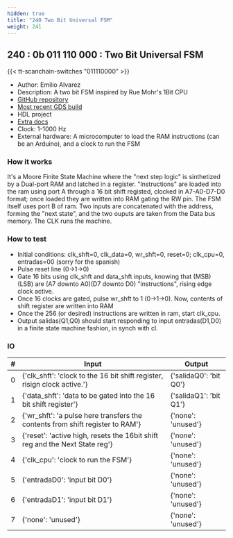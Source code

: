 ```yaml
---
hidden: true
title: "240 Two Bit Universal FSM"
weight: 241
---
```


## 240 : 0b 011 110 000 : Two Bit Universal FSM

{{< tt-scanchain-switches "011110000" >}}

* Author: Emilio Alvarez
* Description: A two bit FSM inspired by Rue Mohr's 1Bit CPU
* [GitHub repository](https://github.com/emilio-a/1bitCPU)
* [Most recent GDS build](https://github.com/emilio-a/1bitCPU/actions/runs/4793155297)
* HDL project
* [Extra docs]()
* Clock: 1-1000 Hz
* External hardware: A microcomputer to load the RAM instructions (can be an Arduino), and a clock to run the FSM



### How it works

It's a Moore Finite State Machine where the "next step logic" is sinthetized by a Dual-port RAM and latched in a register. "Instructions" are loaded 
into the ram using port A through a 16 bit shift registed, clocked in A7-A0-D7-D0 format; once loaded they are written into RAM gating the RW pin.
The FSM itself uses port B of ram. Two inputs are concatenated with the address, forming the "next state", and the two ouputs are taken from the 
Data bus memory. The CLK runs the machine.


### How to test

- Initial conditions: clk_shft=0, clk_data=0, wr_shft=0, reset=0; clk_cpu=0, entradas=00 (sorry for the spanish)
- Pulse reset line (0->1->0)
- Gate 16 bits using clk_shft and data_shft inputs, knowing that (MSB)(LSB) are (A7 downto A0)(D7 downto D0) "instructions", rising edge clock active. 
- Once 16 clocks are gated, pulse wr_shft to 1 (0->1->0). Now, contents of shift register are written into RAM
- Once the 256 (or desired) instructions are written in ram, start clk_cpu.
- Output salidas(Q1,Q0) should start responding to input entradas(D1,D0) in a finite state machine fashion, in synch with cl.


### IO

| # | Input        | Output       |
|---|--------------|--------------|
| 0 | {'clk_shft': 'clock to the 16 bit shift register, risign clock active.'}  | {'salidaQ0': 'bit Q0'} |
| 1 | {'data_shft': 'data to be gated into the 16 bit shift register'}  | {'salidaQ1': 'bit Q1'} |
| 2 | {'wr_shft': 'a pulse here transfers the contents from shift register to RAM'}  | {'none': 'unused'} |
| 3 | {'reset': 'active high, resets the 16bit shift reg and the Next State reg'}  | {'none': 'unused'} |
| 4 | {'clk_cpu': 'clock to run the FSM'}  | {'none': 'unused'} |
| 5 | {'entradaD0': 'input bit D0'}  | {'none': 'unused'} |
| 6 | {'entradaD1': 'input bit D1'}  | {'none': 'unused'} |
| 7 | {'none': 'unused'}  | {'none': 'unused'} |
